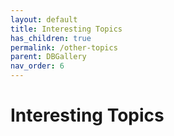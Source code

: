 ```yaml
---
layout: default
title: Interesting Topics
has_children: true
permalink: /other-topics
parent: DBGallery
nav_order: 6
---
```


# Interesting Topics


